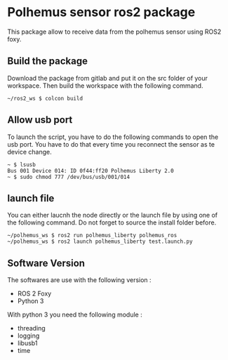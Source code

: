 # Polhemus sensor ros2 package

This package allow to receive data from the polhemus sensor using ROS2 foxy.

## Build the package

Download the package from gitlab and put it on the src folder of your workspace. Then build the workspace with the following command.

```console
~/ros2_ws $ colcon build 
```

## Allow usb port

To launch the script, you have to do the following commands to open the usb port. You have to do that every time you reconnect the sensor as te device change.

```console
~ $ lsusb
Bus 001 Device 014: ID 0f44:ff20 Polhemus Liberty 2.0
~ $ sudo chmod 777 /dev/bus/usb/001/014
```

## launch file

You can either laucnh the node directly or the launch file by using one of the following command. Do not forget to source the install folder before.

```console
~/polhemus_ws $ ros2 run polhemus_liberty polhemus_ros
~/polhemus_ws $ ros2 launch polhemus_liberty test.launch.py 
```

## Software Version

The softwares are use with the following version :

- ROS 2 Foxy
- Python 3

With python 3 you need the following module :

- threading
- logging
- libusb1
- time

